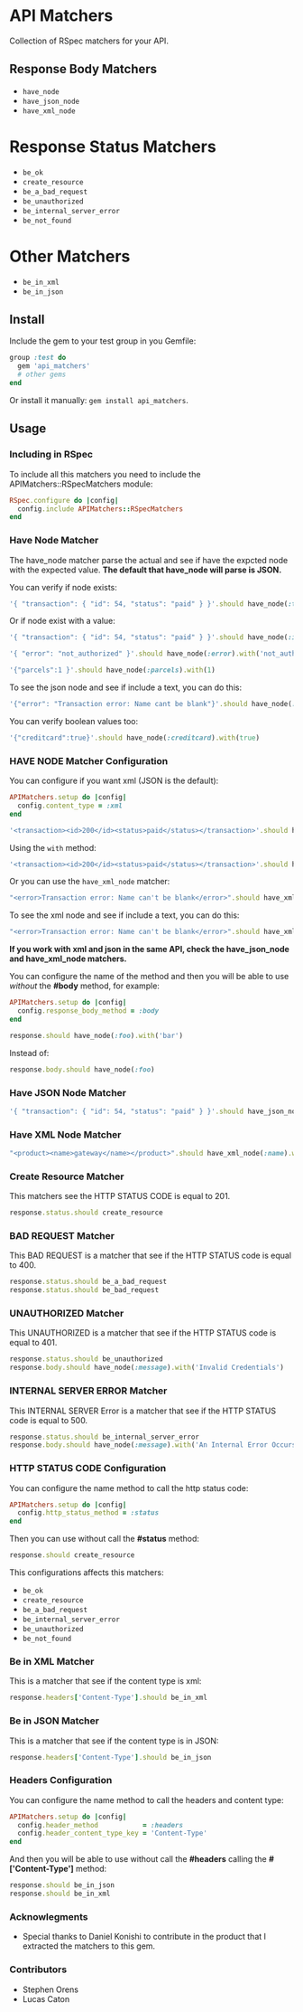 # API Matchers

Collection of RSpec matchers for your API.

## Response Body Matchers

* `have_node`
* `have_json_node`
* `have_xml_node`

# Response Status Matchers

* `be_ok`
* `create_resource`
* `be_a_bad_request`
* `be_unauthorized`
* `be_internal_server_error`
* `be_not_found`

# Other Matchers

* `be_in_xml`
* `be_in_json`

## Install

Include the gem to your test group in you Gemfile:

```ruby
group :test do
  gem 'api_matchers'
  # other gems
end
```

Or install it manually: `gem install api_matchers`.

## Usage

### Including in RSpec

To include all this matchers you need to include the APIMatchers::RSpecMatchers module:

```ruby
RSpec.configure do |config|
  config.include APIMatchers::RSpecMatchers
end
```

### Have Node Matcher

The have_node matcher parse the actual and see if have the expcted node with the expected value.
**The default that have_node will parse is JSON.**

You can verify if node exists:

```ruby
'{ "transaction": { "id": 54, "status": "paid" } }'.should have_node(:transaction)
```

Or if node exist with a value:

```ruby
'{ "transaction": { "id": 54, "status": "paid" } }'.should have_node(:id).with(54)
```

```ruby
'{ "error": "not_authorized" }'.should have_node(:error).with('not_authorized')
```

```ruby
'{"parcels":1 }'.should have_node(:parcels).with(1)
```

To see the json node and see if include a text, you can do this:

```ruby
'{"error": "Transaction error: Name cant be blank"}'.should have_node(:error).including_text("Transaction error")
```

You can verify boolean values too:

```ruby
'{"creditcard":true}'.should have_node(:creditcard).with(true)
```

### HAVE NODE Matcher Configuration

You can configure if you want xml (JSON is the default):

```ruby
APIMatchers.setup do |config|
  config.content_type = :xml
end
```

```ruby
'<transaction><id>200</id><status>paid</status></transaction>'.should have_node(:status)
```

Using the `with` method:

```ruby
'<transaction><id>200</id><status>paid</status></transaction>'.should have_node(:status).with('paid')
```

Or you can use the `have_xml_node` matcher:

```ruby
"<error>Transaction error: Name can't be blank</error>".should have_xml_node(:error).with("Transaction error: Name can't be blank")
```

To see the xml node and see if include a text, you can do this:

```ruby
"<error>Transaction error: Name can't be blank</error>".should have_xml_node(:error).including_text("Transaction error")
```

**If you work with xml and json in the same API, check the have_json_node and have_xml_node matchers.**

You can configure the name of the method and then you will be able to use *without* the **#body** method, for example:

```ruby
APIMatchers.setup do |config|
  config.response_body_method = :body
end

response.should have_node(:foo).with('bar')
```

Instead of:

```ruby
response.body.should have_node(:foo)
```

### Have JSON Node Matcher

```ruby
'{ "transaction": { "id": 54, "status": "paid" } }'.should have_json_node(:id).with(54)
```

### Have XML Node Matcher

```ruby
"<product><name>gateway</name></product>".should have_xml_node(:name).with('gateway')
```

### Create Resource Matcher

This matchers see the HTTP STATUS CODE is equal to 201.

```ruby
response.status.should create_resource
```

### BAD REQUEST Matcher

This BAD REQUEST is a matcher that see if the HTTP STATUS code is equal to 400.

```ruby
response.status.should be_a_bad_request
response.status.should be_bad_request
```

### UNAUTHORIZED Matcher

This UNAUTHORIZED is a matcher that see if the HTTP STATUS code is equal to 401.

```ruby
response.status.should be_unauthorized
response.body.should have_node(:message).with('Invalid Credentials')
```

### INTERNAL SERVER ERROR Matcher

This INTERNAL SERVER Error is a matcher that see if the HTTP STATUS code is equal to 500.

```ruby
response.status.should be_internal_server_error
response.body.should have_node(:message).with('An Internal Error Occurs in our precious app. :S')
```

### HTTP STATUS CODE Configuration

You can configure the name method to call the http status code:

```ruby
APIMatchers.setup do |config|
  config.http_status_method = :status
end
```

Then you can use without call the **#status** method:

```ruby
response.should create_resource
```

This configurations affects this matchers:

* `be_ok`
* `create_resource`
* `be_a_bad_request`
* `be_internal_server_error`
* `be_unauthorized`
* `be_not_found`

### Be in XML Matcher

This is a matcher that see if the content type is xml:

```ruby
response.headers['Content-Type'].should be_in_xml
```

### Be in JSON Matcher

This is a matcher that see if the content type is in JSON:

```ruby
response.headers['Content-Type'].should be_in_json
```

### Headers Configuration

You can configure the name method to call the headers and content type:

```ruby
APIMatchers.setup do |config|
  config.header_method           = :headers
  config.header_content_type_key = 'Content-Type'
end
```

And then you will be able to use without call the **#headers** calling the **#['Content-Type']** method:

```ruby
response.should be_in_json
response.should be_in_xml
```

### Acknowlegments

* Special thanks to Daniel Konishi to contribute in the product that I extracted the matchers to this gem.

### Contributors

* Stephen Orens
* Lucas Caton
